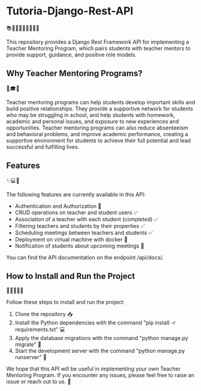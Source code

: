 # Tutoria-Django-Rest-API

📚👨‍🏫👩‍🏫👩‍🎓👨‍🎓

This repository provides a Django Rest Framework API for implementing a Teacher Mentoring Program, which pairs students with teacher mentors to provide support, guidance, and positive role models.

## Why Teacher Mentoring Programs?

🚀🎓💪

Teacher mentoring programs can help students develop important skills and build positive relationships. They provide a supportive network for students who may be struggling in school, and help students with homework, academic and personal issues, and exposure to new experiences and opportunities. Teacher mentoring programs can also reduce absenteeism and behavioral problems, and improve academic performance, creating a supportive environment for students to achieve their full potential and lead successful and fulfilling lives.

## Features

✨💻🔧

The following features are currently available in this API:

* Authentication and Authorization 🚧
* CRUD operations on teacher and student users ✅
* Association of a teacher with each student (completed) ✅
* Filtering teachers and students by their properties ✅
* Scheduling meetings between teachers and students ✅
* Deployment on virtual machine with docker 🚧
* Notification of students about upcoming meetings 🚧

You can find the API documentation on the endpoint /api/docs/.

## How to Install and Run the Project

👷‍♂️👷‍♀️🔨

Follow these steps to install and run the project:

1. Clone the repository 📥
2. Install the Python dependencies with the command "pip install -r requirements.txt" 💻
3. Apply the database migrations with the command "python manage.py migrate" 🔧
4. Start the development server with the command "python manage.py runserver" 🚀

We hope that this API will be useful in implementing your own Teacher Mentoring Program. If you encounter any issues, please feel free to raise an issue or reach out to us. 💬
